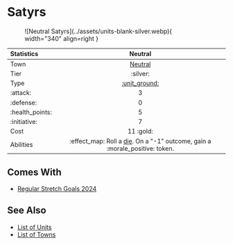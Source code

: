 # Satyrs

<figure markdown="span">
    ![Neutral Satyrs](../assets/units-blank-silver.webp){ width="340" align=right }
</figure>


| Statistics | Neutral |
| :--- | :---: |
| Town | [Neutral](../towns/neutral.md) |
| Tier | :silver: |
| Type | [:unit_ground:](../keywords/ground_unit.md) |
| :attack: | 3 |
| :defense: | 0 |
| :health_points: | 5 |
| :initiative: | 7 |
| Cost | 11 :gold: |
| Abilities | :effect_map: Roll a [die](../dice.md#attack-die). On a "-1" outcome, gain a :morale_positive: token. |


## Comes With

- [Regular Stretch Goals 2024](../content/regular_stretch_goals.md)


## See Also

- [List of Units](index.md)
- [List of Towns](../towns/index.md)